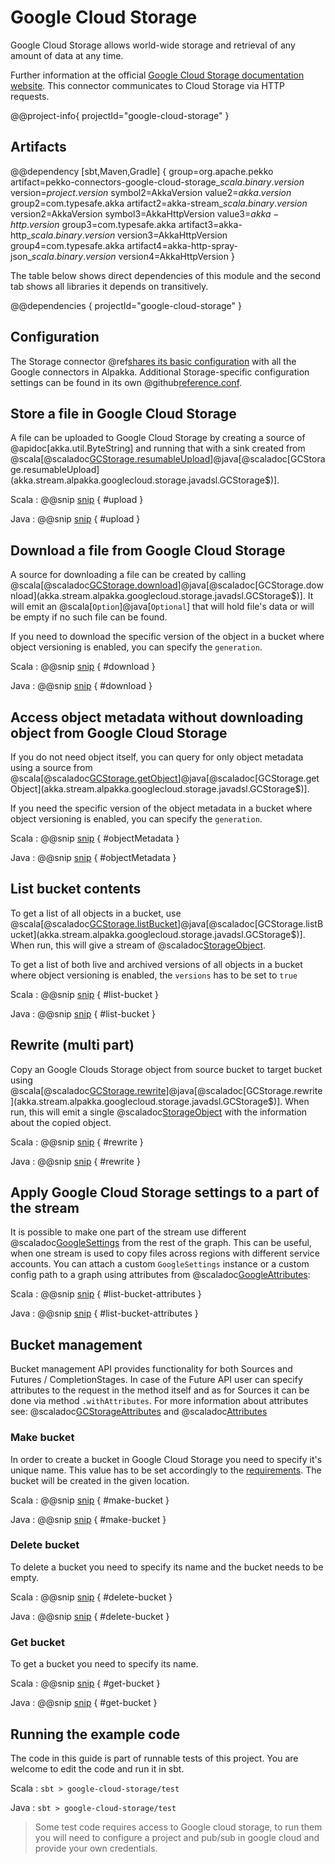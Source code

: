# Google Cloud Storage

Google Cloud Storage allows world-wide storage and retrieval of any amount of data at any time.

Further information at the official [Google Cloud Storage documentation website](https://cloud.google.com/storage/docs/).
This connector communicates to Cloud Storage via HTTP requests.

@@project-info{ projectId="google-cloud-storage" }

## Artifacts

@@dependency [sbt,Maven,Gradle] {
  group=org.apache.pekko
  artifact=pekko-connectors-google-cloud-storage_$scala.binary.version$
  version=$project.version$
  symbol2=AkkaVersion
  value2=$akka.version$
  group2=com.typesafe.akka
  artifact2=akka-stream_$scala.binary.version$
  version2=AkkaVersion
  symbol3=AkkaHttpVersion
  value3=$akka-http.version$
  group3=com.typesafe.akka
  artifact3=akka-http_$scala.binary.version$
  version3=AkkaHttpVersion
  group4=com.typesafe.akka
  artifact4=akka-http-spray-json_$scala.binary.version$
  version4=AkkaHttpVersion
}

The table below shows direct dependencies of this module and the second tab shows all libraries it depends on transitively.

@@dependencies { projectId="google-cloud-storage" }

## Configuration

The Storage connector @ref[shares its basic configuration](google-common.md) with all the Google connectors in Alpakka.
Additional Storage-specific configuration settings can be found in its own @github[reference.conf](/google-cloud-storage/src/main/resources/reference.conf).

## Store a file in Google Cloud Storage

A file can be uploaded to Google Cloud Storage by creating a source of @apidoc[akka.util.ByteString] and running that with a sink created from @scala[@scaladoc[GCStorage.resumableUpload](akka.stream.alpakka.googlecloud.storage.scaladsl.GCStorage$)]@java[@scaladoc[GCStorage.resumableUpload](akka.stream.alpakka.googlecloud.storage.javadsl.GCStorage$)].

Scala
: @@snip [snip](/google-cloud-storage/src/test/scala/docs/scaladsl/GCStorageSinkSpec.scala) { #upload }

Java
: @@snip [snip](/google-cloud-storage/src/test/java/docs/javadsl/GCStorageTest.java) { #upload }

## Download a file from Google Cloud Storage

A source for downloading a file can be created by calling @scala[@scaladoc[GCStorage.download](akka.stream.alpakka.googlecloud.storage.scaladsl.GCStorage$)]@java[@scaladoc[GCStorage.download](akka.stream.alpakka.googlecloud.storage.javadsl.GCStorage$)].
It will emit an @scala[`Option`]@java[`Optional`] that will hold file's data or will be empty if no such file can be found.

If you need to download the specific version of the object in a bucket where object versioning is enabled, you can specify the `generation`.

Scala
: @@snip [snip](/google-cloud-storage/src/test/scala/docs/scaladsl/GCStorageSourceSpec.scala) { #download }

Java
: @@snip [snip](/google-cloud-storage/src/test/java/docs/javadsl/GCStorageTest.java) { #download }


## Access object metadata without downloading object from Google Cloud Storage

If you do not need object itself, you can query for only object metadata using a source from @scala[@scaladoc[GCStorage.getObject](akka.stream.alpakka.googlecloud.storage.scaladsl.GCStorage$)]@java[@scaladoc[GCStorage.getObject](akka.stream.alpakka.googlecloud.storage.javadsl.GCStorage$)].

If you need the specific version of the object metadata in a bucket where object versioning is enabled, you can specify the `generation`.

Scala
: @@snip [snip](/google-cloud-storage/src/test/scala/docs/scaladsl/GCStorageSourceSpec.scala) { #objectMetadata }

Java
: @@snip [snip](/google-cloud-storage/src/test/java/docs/javadsl/GCStorageTest.java) { #objectMetadata }

## List bucket contents

To get a list of all objects in a bucket, use @scala[@scaladoc[GCStorage.listBucket](akka.stream.alpakka.googlecloud.storage.scaladsl.GCStorage$)]@java[@scaladoc[GCStorage.listBucket](akka.stream.alpakka.googlecloud.storage.javadsl.GCStorage$)].
When run, this will give a stream of @scaladoc[StorageObject](akka.stream.alpakka.googlecloud.storage.StorageObject).

To get a list of both live and archived versions of all objects in a bucket where object versioning is enabled, the `versions` has to be set to `true`

Scala
: @@snip [snip](/google-cloud-storage/src/test/scala/docs/scaladsl/GCStorageSourceSpec.scala) { #list-bucket }

Java
: @@snip [snip](/google-cloud-storage/src/test/java/docs/javadsl/GCStorageTest.java) { #list-bucket }

## Rewrite (multi part)

Copy an Google Clouds Storage object from source bucket to target bucket using @scala[@scaladoc[GCStorage.rewrite](akka.stream.alpakka.googlecloud.storage.scaladsl.GCStorage$)]@java[@scaladoc[GCStorage.rewrite](akka.stream.alpakka.googlecloud.storage.javadsl.GCStorage$)].
When run, this will emit a single @scaladoc[StorageObject](akka.stream.alpakka.googlecloud.storage.StorageObject) with the information about the copied object.

Scala
: @@snip [snip](/google-cloud-storage/src/test/scala/docs/scaladsl/GCStorageSinkSpec.scala) { #rewrite }

Java
: @@snip [snip](/google-cloud-storage/src/test/java/docs/javadsl/GCStorageTest.java) { #rewrite }

## Apply Google Cloud Storage settings to a part of the stream

It is possible to make one part of the stream use different @scaladoc[GoogleSettings](akka.stream.alpakka.google.GoogleSettings) from the rest of the graph.
This can be useful, when one stream is used to copy files across regions with different service accounts.
You can attach a custom `GoogleSettings` instance or a custom config path to a graph using attributes from @scaladoc[GoogleAttributes](akka.stream.alpakka.google.GoogleAttributes$):

Scala
: @@snip [snip](/google-cloud-storage/src/test/scala/docs/scaladsl/GCStorageSourceSpec.scala) { #list-bucket-attributes }

Java
: @@snip [snip](/google-cloud-storage/src/test/java/docs/javadsl/GCStorageTest.java) { #list-bucket-attributes }


## Bucket management

Bucket management API provides functionality for both Sources and Futures / CompletionStages.
In case of the Future API user can specify attributes to the request in the method itself and as for Sources it can be done via method `.withAttributes`.
For more information about attributes see: @scaladoc[GCStorageAttributes](akka.stream.alpakka.googlecloud.storage.GCStorageAttributes$) and @scaladoc[Attributes](akka.stream.Attributes)

### Make bucket
In order to create a bucket in Google Cloud Storage you need to specify it's unique name. This value has to be set accordingly to the [requirements](https://cloud.google.com/storage/docs/naming-buckets).
The bucket will be created in the given location.

Scala
: @@snip [snip](/google-cloud-storage/src/test/scala/docs/scaladsl/GCStorageSourceSpec.scala) { #make-bucket }

Java
: @@snip [snip](/google-cloud-storage/src/test/java/docs/javadsl/GCStorageTest.java) { #make-bucket }


### Delete bucket
To delete a bucket you need to specify its name and the bucket needs to be empty.

Scala
: @@snip [snip](/google-cloud-storage/src/test/scala/docs/scaladsl/GCStorageSourceSpec.scala) { #delete-bucket }

Java
: @@snip [snip](/google-cloud-storage/src/test/java/docs/javadsl/GCStorageTest.java) { #delete-bucket }


### Get bucket
To get a bucket you need to specify its name.

Scala
: @@snip [snip](/google-cloud-storage/src/test/scala/docs/scaladsl/GCStorageSourceSpec.scala) { #get-bucket }

Java
: @@snip [snip](/google-cloud-storage/src/test/java/docs/javadsl/GCStorageTest.java) { #get-bucket }


## Running the example code

The code in this guide is part of runnable tests of this project. You are welcome to edit the code and run it in sbt.

Scala
:   ```
    sbt
    > google-cloud-storage/test
    ```

Java
:   ```
    sbt
    > google-cloud-storage/test
    ```

> Some test code requires access to Google cloud storage, to run them you will need to configure a project and pub/sub in google cloud and provide your own credentials.
